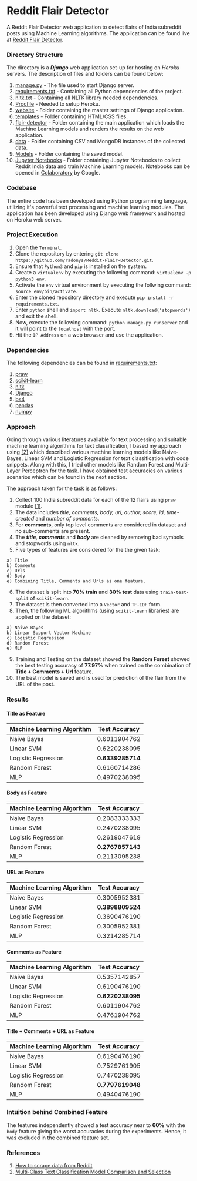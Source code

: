 # Reddit Flair Detector

A Reddit Flair Detector web application to detect flairs of India subreddit posts using Machine Learning algorithms. The application can be found live at [Reddit Flair Detector](https://redditindiaflair.herokuapp.com).

### Directory Structure

The directory is a ***Django*** web application set-up for hosting on *Heroku* servers. The description of files and folders can be found below:

  1. [manage.py](https://github.com/radonys/Reddit-Flair-Detector/blob/master/manage.py) - The file used to start Django server.
  2. [requirements.txt](https://github.com/radonys/Reddit-Flair-Detector/blob/master/requirements.txt) - Containing all Python dependencies of the project.
  3. [nltk.txt](https://github.com/radonys/Reddit-Flair-Detector/blob/master/nltk.txt) - Containing all NLTK library needed dependencies.
  4. [Procfile](https://github.com/radonys/Reddit-Flair-Detector/blob/master/Procfile) - Needed to setup Heroku.
  5. [website](https://github.com/radonys/Reddit-Flair-Detector/tree/master/website) - Folder containing the master settings of Django application.
  6. [templates](https://github.com/radonys/Reddit-Flair-Detector/tree/master/templates/flair_detector) - Folder containing HTML/CSS files.
  7. [flair-detector](https://github.com/radonys/Reddit-Flair-Detector/tree/master/flair_detector) - Folder containing the main application which loads the Machine Learning models and renders the results on the web application.
  8. [data](https://github.com/radonys/Reddit-Flair-Detector/tree/master/data) - Folder containing CSV and MongoDB instances of the collected data.
  9. [Models](https://github.com/radonys/Reddit-Flair-Detector/tree/master/Models) - Folder containing the saved model.
  10. [Jupyter Notebooks](https://github.com/radonys/Reddit-Flair-Detector/tree/master/Jupyter%20Notebooks) - Folder containing Jupyter Notebooks to collect Reddit India data and train Machine Learning models. Notebooks can be opened in [Colaboratory](https://colab.research.google.com/) by Google.
  
### Codebase

The entire code has been developed using Python programming language, utilizing it's powerful text processing and machine learning modules. The application has been developed using Django web framework and hosted on Heroku web server.

### Project Execution

  1. Open the `Terminal`.
  2. Clone the repository by entering `git clone https://github.com/radonys/Reddit-Flair-Detector.git`.
  3. Ensure that `Python3` and `pip` is installed on the system.
  4. Create a `virtualenv` by executing the following command: `virtualenv -p python3 env`.
  5. Activate the `env` virtual environment by executing the follwing command: `source env/bin/activate`.
  6. Enter the cloned repository directory and execute `pip install -r requirements.txt`.
  7. Enter `python` shell and `import nltk`. Execute `nltk.download('stopwords')` and exit the shell.
  8. Now, execute the following command: `python manage.py runserver` and it will point to the `localhost` with the port.
  9. Hit the `IP Address` on a web browser and use the application.
  
### Dependencies

The following dependencies can be found in [requirements.txt](https://github.com/radonys/Reddit-Flair-Detector/blob/master/requirements.txt):

  1. [praw](https://praw.readthedocs.io/en/latest/)
  2. [scikit-learn](https://scikit-learn.org/)
  3. [nltk](https://www.nltk.org/)
  4. [Django](https://www.djangoproject.com/)
  5. [bs4](https://pypi.org/project/bs4/)
  6. [pandas](https://pandas.pydata.org/)
  7. [numpy](http://www.numpy.org/)
  
### Approach

Going through various literatures available for text processing and suitable machine learning algorithms for text classification, I based my approach using [[2]](https://towardsdatascience.com/multi-class-text-classification-model-comparison-and-selection-5eb066197568) which described various machine learning models like Naive-Bayes, Linear SVM and Logistic Regression for text classification with code snippets. Along with this, I tried other models like Random Forest and Multi-Layer Perceptron for the task. I have obtained test accuracies on various scenarios which can be found in the next section.

The approach taken for the task is as follows:

  1. Collect 100 India subreddit data for each of the 12 flairs using `praw` module [[1]](http://www.storybench.org/how-to-scrape-reddit-with-python/).
  2. The data includes *title, comments, body, url, author, score, id, time-created* and *number of comments*.
  3. For **comments**, only top level comments are considered in dataset and no sub-comments are present.
  4. The ***title, comments*** and ***body*** are cleaned by removing bad symbols and stopwords using `nltk`.
  5. Five types of features are considered for the the given task:
    
    a) Title
    b) Comments
    c) Urls
    d) Body
    e) Combining Title, Comments and Urls as one feature.
  6. The dataset is split into **70% train** and **30% test** data using `train-test-split` of `scikit-learn`.
  7. The dataset is then converted into a `Vector` and `TF-IDF` form.
  8. Then, the following ML algorithms (using `scikit-learn` libraries) are applied on the dataset:
    
    a) Naive-Bayes
    b) Linear Support Vector Machine
    c) Logistic Regression
    d) Random Forest
    e) MLP
   9. Training and Testing on the dataset showed the **Random Forest** showed the best testing accuracy of **77.97%** when trained on the combination of **Title + Comments + Url** feature.
   10. The best model is saved and is used for prediction of the flair from the URL of the post.
    
### Results

#### Title as Feature

| Machine Learning Algorithm | Test Accuracy     |
| -------------              |:-----------------:|
| Naive Bayes                | 0.6011904762      |
| Linear SVM                 | 0.6220238095      |
| Logistic Regression        | **0.6339285714**  |
| Random Forest              | 0.6160714286      |
| MLP                        | 0.4970238095      |

#### Body as Feature

| Machine Learning Algorithm | Test Accuracy     |
| -------------              |:-----------------:|
| Naive Bayes                | 0.2083333333      |
| Linear SVM                 | 0.2470238095      |
| Logistic Regression        | 0.2619047619      |
| Random Forest              | **0.2767857143**  |
| MLP                        | 0.2113095238      |

#### URL as Feature

| Machine Learning Algorithm | Test Accuracy     |
| -------------              |:-----------------:|
| Naive Bayes                | 0.3005952381      |
| Linear SVM                 | **0.3898809524**  |
| Logistic Regression        | 0.3690476190      |
| Random Forest              | 0.3005952381      |
| MLP                        | 0.3214285714      |

#### Comments as Feature

| Machine Learning Algorithm | Test Accuracy     |
| -------------              |:-----------------:|
| Naive Bayes                | 0.5357142857      |
| Linear SVM                 | 0.6190476190      |
| Logistic Regression        | **0.6220238095**  |
| Random Forest              | 0.6011904762      |
| MLP                        | 0.4761904762      |

#### Title + Comments + URL as Feature

| Machine Learning Algorithm | Test Accuracy     |
| -------------              |:-----------------:|
| Naive Bayes                | 0.6190476190      |
| Linear SVM                 | 0.7529761905      |
| Logistic Regression        | 0.7470238095      |
| Random Forest              | **0.7797619048**  |
| MLP                        | 0.4940476190      |


### Intuition behind Combined Feature

The features independently showed a test accuracy near to **60%** with the `body` feature giving the worst accuracies during the experiments. Hence, it was excluded in the combined feature set.

### References

1. [How to scrape data from Reddit](http://www.storybench.org/how-to-scrape-reddit-with-python/)
2. [Multi-Class Text Classification Model Comparison and Selection](https://towardsdatascience.com/multi-class-text-classification-model-comparison-and-selection-5eb066197568)
